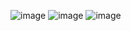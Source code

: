 

![image](https://github.com/changhaowu00/MapAround-Android/assets/67517715/81b990c7-2907-47ef-b349-f6e0546dd58a)
![image](https://github.com/changhaowu00/MapAround-Android/assets/67517715/8f814480-2e91-4aba-8f8b-08d0203cc9de)
![image](https://github.com/changhaowu00/MapAround-Android/assets/67517715/8fa770ce-1d3a-4fb2-ac2b-8a7e0696bce7)
